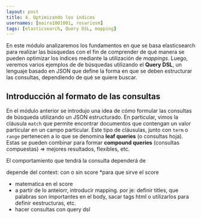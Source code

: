 ```yaml
---
layout: post
title: 4. Optimizando los índices
usernames: [maira1001001, rosariosm]
tags: [elasticsearch, Query DSL, mapping]
---
```


En este módulo analizaremos los fundamentos en que se basa elasticsearch para realizar las búsquedas con el fin de comprender de qué manera se pueden optimizar los índices mediante la utilización de *mappings*. Luego, veremos varios ejemplos de de búsquedas utilizando el **Query DSL**, un lenguaje basado en JSON que define la forma en que se deben estructurar las consultas, dependiendo de qué se quiere buscar.

## Introducción al formato de las consultas

En el módulo anterior se introdujo una idea de cómo formular las consultas de búsqueda utilizando un JSON estructurado. En particular, vimos la cláusula `match` que permite encontrar documentos que contengan un valor particular en un campo particular. Este tipo de cláusulas, junto con `term` o `range` pertenecen a lo que se denomina **leaf queries** (o consultas hoja). Estas se pueden combinar para formar **compound queries** (consultas compuestas) => mejores resultados, flexibles, etc.

El comportamiento que tendrá la consulta dependerá de 

depende del context: con o sin score
*para que sirve el score
* matematica en el score
* a partir de lo anteiorr, introducir mapping. por je: definir titles, que palabras son importantes en el body, sacar tags html o utilizarlos para definir eestructuras, etc.
* hacer consultas con query dsl

